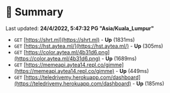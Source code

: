# 📖 Summary
Last updated: **24/4/2022, 5:47:32 PG "Asia/Kuala_Lumpur"**

- `GET` [https://shrt.ml](https://shrt.ml) - **Up** (1831ms)
- `GET` [https://hst.aytea.ml/](https://hst.aytea.ml/) - **Up** (305ms)
- `GET` [https://color.aytea.ml/4b31d6.png](https://color.aytea.ml/4b31d6.png) - **Up** (1689ms)
- `GET` [https://memeapi.aytea14.repl.co/gimme](https://memeapi.aytea14.repl.co/gimme) - **Up** (449ms)
- `GET` [https://teledrivemy.herokuapp.com/dashboard](https://teledrivemy.herokuapp.com/dashboard) - **Up** (185ms)
